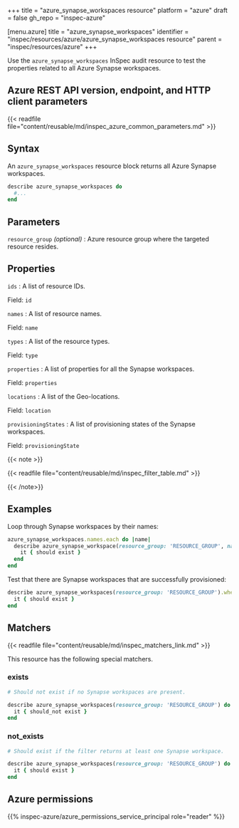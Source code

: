 +++
title = "azure_synapse_workspaces resource"
platform = "azure"
draft = false
gh_repo = "inspec-azure"

[menu.azure]
title = "azure_synapse_workspaces"
identifier = "inspec/resources/azure/azure_synapse_workspaces resource"
parent = "inspec/resources/azure"
+++

Use the `azure_synapse_workspaces` InSpec audit resource to test the properties related to all Azure Synapse workspaces.

## Azure REST API version, endpoint, and HTTP client parameters

{{< readfile file="content/reusable/md/inspec_azure_common_parameters.md" >}}

## Syntax

An `azure_synapse_workspaces` resource block returns all Azure Synapse workspaces.

```ruby
describe azure_synapse_workspaces do
  #...
end
```

## Parameters

`resource_group` _(optional)_
: Azure resource group where the targeted resource resides.

## Properties

`ids`
: A list of resource IDs.

  Field: `id`

`names`
: A list of resource names.

  Field: `name`

`types`
: A list of the resource types.

  Field: `type`

`properties`
: A list of properties for all the Synapse workspaces.

  Field: `properties`

`locations`
: A list of the Geo-locations.

  Field: `location`

`provisioningStates`
: A list of provisioning states of the Synapse workspaces.

  Field: `provisioningState`

{{< note >}}

{{< readfile file="content/reusable/md/inspec_filter_table.md" >}}

{{< /note>}}

## Examples

Loop through Synapse workspaces by their names:

```ruby
azure_synapse_workspaces.names.each do |name|
  describe azure_synapse_workspace(resource_group: 'RESOURCE_GROUP', name: name) do
    it { should exist }
  end
end
```

Test that there are Synapse workspaces that are successfully provisioned:

```ruby
describe azure_synapse_workspaces(resource_group: 'RESOURCE_GROUP').where(provisioningState: 'Succeeded') do
  it { should exist }
end
```

## Matchers

{{< readfile file="content/reusable/md/inspec_matchers_link.md" >}}

This resource has the following special matchers.

### exists

```ruby
# Should not exist if no Synapse workspaces are present.

describe azure_synapse_workspaces(resource_group: 'RESOURCE_GROUP') do
  it { should_not exist }
end
```

### not_exists

```ruby
# Should exist if the filter returns at least one Synapse workspace.

describe azure_synapse_workspaces(resource_group: 'RESOURCE_GROUP') do
  it { should exist }
end
```

## Azure permissions

{{% inspec-azure/azure_permissions_service_principal role="reader" %}}
